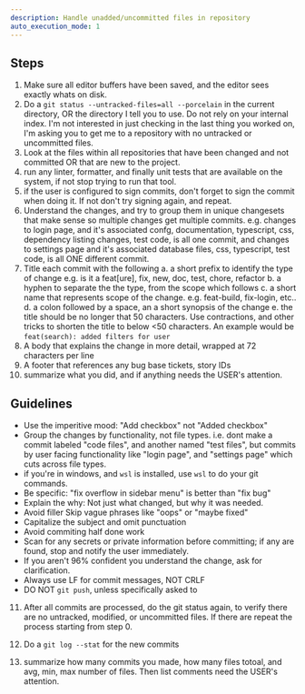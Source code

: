 ```yaml
---
description: Handle unadded/uncommitted files in repository
auto_execution_mode: 1
---
```


## Steps

1. Make sure all editor buffers have been saved, and the editor sees exactly whats on disk.
2. Do a `git status --untracked-files=all --porcelain` in the current directory, OR the directory I tell you to use. Do not rely on your internal index. I'm not interested in just checking in the last thing you worked on, I'm asking you to get me to a repository with no untracked or uncommitted files.
3. Look at the files within all repositories that have been changed and not committed OR that are new to the project.
4. run any linter, formatter, and finally unit tests that are available on the system, if not stop trying to run that tool.
5. if the user is configured to sign commits, don't forget to sign the commit when doing it. If not don't try signing again, and repeat.
6. Understand the changes, and try to group them in unique changesets that make sense so multiple changes get multiple commits. e.g. changes to login page, and it's associated confg, documentation, typescript, css, dependency listing changes, test code, is all one commit, and changes to settings page and it's associated database files, css, typescript, test code, is all ONE different commit.
7. Title each commit with the following
  a. a short prefix to identify the type of change e.g. is it a feat[ure], fix, new, doc, test, chore, refactor
  b. a hyphen to separate the the type, from the scope which follows
  c. a short name that represents scope of the change. e.g. feat-build, fix-login, etc..
  d. a colon followed by a space, an a short synopsis of the change
  e. the title should be no longer that 50 characters. Use contractions, and other tricks to shorten the title to below <50 characters. An example would be `feat(search): added filters for user`
8. A body that explains the change in more detail, wrapped at 72 characters per line
9. A footer that references any bug base tickets, story IDs
10. summarize what you did, and if anything needs the USER's attention.

## Guidelines

- Use the imperitive mood: "Add checkbox" not "Added checkbox"
- Group the changes by functionality, not file types. i.e. dont make a commit labeled "code files", and another named "test files", but commits by user facing functionality like "login page", and "settings page" which cuts across file types.
- if you're in windows, and `wsl` is installed, use `wsl` to do your git commands.
- Be specific: "fix overflow in sidebar menu" is better than "fix bug"
- Explain the why: Not just what changed, but why it was needed.
- Avoid filler Skip vague phrases like "oops" or "maybe fixed"
- Capitalize the subject and omit punctuation
- Avoid commiting half done work
- Scan for any secrets or private information before committing; if any are found, stop and notify the user immediately.
- If you aren't 96% confident you understand the change, ask for clarification.
- Always use LF for commit messages, NOT CRLF
- DO NOT `git push`, unless specifically asked to


11. After all commits are processed, do the git status again, to verify there are no untracked, modified, or uncommitted files. If there are repeat the process starting from step 0. 

12. Do a `git log --stat` for the new commits 

13. summarize how many commits you made, how many files totoal, and avg, min, max number of files. Then list comments need the USER's attention.